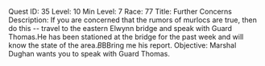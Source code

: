 Quest ID: 35
Level: 10
Min Level: 7
Race: 77
Title: Further Concerns
Description: If you are concerned that the rumors of murlocs are true, then do this -- travel to the eastern Elwynn bridge and speak with Guard Thomas.He has been stationed at the bridge for the past week and will know the state of the area.$B$BBring me his report.
Objective: Marshal Dughan wants you to speak with Guard Thomas.
